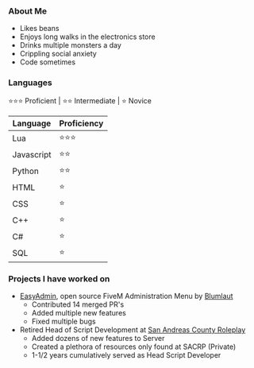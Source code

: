 ### About Me
- Likes beans
- Enjoys long walks in the electronics store
- Drinks multiple monsters a day
- Crippling social anxiety
- Code sometimes

### Languages
⭐⭐⭐ Proficient | ⭐⭐ Intermediate | ⭐ Novice

|Language|Proficiency|
|---|---|
Lua | ⭐⭐⭐
Javascript | ⭐⭐
Python | ⭐⭐
HTML | ⭐
CSS | ⭐
C++ | ⭐
C# | ⭐
SQL | ⭐

### Projects I have worked on
- [EasyAdmin](https://github.com/Blumlaut/EasyAdmin), open source FiveM Administration Menu by [Blumlaut](https://github.com/Blumlaut)
   - Contributed 14 merged PR's
   - Added multiple new features
   - Fixed multiple bugs
- Retired Head of Script Development at [San Andreas County Roleplay](https://forums.sacrp.co/index.php)
   - Added dozens of new features to Server
   - Created a plethora of resources only found at SACRP (Private)
   - 1-1/2 years cumulatively served as Head Script Developer

